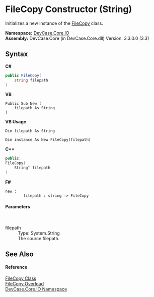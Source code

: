 # FileCopy Constructor (String)
 

Initializes a new instance of the <a href="T_DevCase_Core_IO_FileCopy">FileCopy</a> class.

**Namespace:**&nbsp;<a href="N_DevCase_Core_IO">DevCase.Core.IO</a><br />**Assembly:**&nbsp;DevCase.Core (in DevCase.Core.dll) Version: 3.3.0.0 (3.3)

## Syntax

**C#**<br />
``` C#
public FileCopy(
	string filepath
)
```

**VB**<br />
``` VB
Public Sub New ( 
	filepath As String
)
```

**VB Usage**<br />
``` VB Usage
Dim filepath As String

Dim instance As New FileCopy(filepath)
```

**C++**<br />
``` C++
public:
FileCopy(
	String^ filepath
)
```

**F#**<br />
``` F#
new : 
        filepath : string -> FileCopy
```


#### Parameters
&nbsp;<dl><dt>filepath</dt><dd>Type: System.String<br />The source filepath.</dd></dl>

## See Also


#### Reference
<a href="T_DevCase_Core_IO_FileCopy">FileCopy Class</a><br /><a href="Overload_DevCase_Core_IO_FileCopy__ctor">FileCopy Overload</a><br /><a href="N_DevCase_Core_IO">DevCase.Core.IO Namespace</a><br />